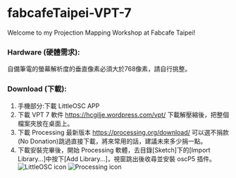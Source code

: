 # fabcafeTaipei-VPT-7
Welcome to my Projection Mapping Workshop at Fabcafe Taipei!

### Hardware (硬體需求):  
自備筆電的螢幕解析度的垂直像素必須大於768像素，請自行挑整。  

### Download (下載):    
1. 手機部分:下載 LittleOSC APP  
2. 下載 VPT 7 軟件 https://hcgilje.wordpress.com/vpt/ 下載解壓縮後，把整個檔案夾放在桌面上。  
3. 下載 Processing 最新版本 https://processing.org/download/ 可以選不捐款(No Donation)跳過直接下載，將來常用的話，建議未來多少捐一點。   
4. 下載安裝完畢後，開始 Processing 軟體，去目錄[Sketch]下的[Import Library...]中按下[Add Library...]，視窗跳出後收尋並安裝 oscP5 插件。  
![LittleOSC icon](https://github.com/ghettokon/fabcafeTaipei-VPT-7/raw/master/media/LittleOSC_icon.jpg)
![Processing icon](https://github.com/ghettokon/fabcafeTaipei-VPT-7/raw/master/media/Processing_icon.jpg)  

